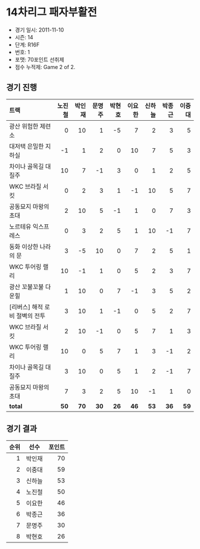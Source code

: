 # 14차리그 패자부활전

- 경기 일시: 2011-11-10
- 시즌: 14
- 단계: R16F
- 번호: 1
- 포맷: 70포인트 선취제
- 점수 누적제: Game 2 of 2.





## 경기 진행

| 트랙 | 노진철 | 박인재 | 문명주 | 박현호 | 이요한 | 신하늘 | 박종근 | 이중대 |
|:---|---:|---:|---:|---:|---:|---:|---:|---:|
| 광산 위험한 제련소 | 0 | 10 | 1 | -5 | 7 | 2 | 3 | 5 |
| 대저택 은밀한 지하실 | -1 | 1 | 2 | 0 | 10 | 7 | 5 | 3 |
| 차이나 골목길 대질주 | 10 | 7 | -1 | 3 | 0 | 1 | 2 | 5 |
| WKC 브라질 서킷 | 0 | 2 | 3 | 1 | -1 | 10 | 5 | 7 |
| 공동묘지 마왕의 초대 | 2 | 10 | 5 | -1 | 1 | 0 | 7 | 3 |
| 노르테유 익스프레스 | 0 | 3 | 2 | 5 | 1 | 10 | -1 | 7 |
| 동화 이상한 나라의 문 | 3 | -5 | 10 | 0 | 7 | 2 | 5 | 1 |
| WKC 투어링 랠리 | 10 | -1 | 1 | 0 | 5 | 2 | 3 | 7 |
| 광산 꼬불꼬불 다운힐 | 1 | 10 | 0 | 7 | -1 | 3 | 5 | 2 |
| [리버스] 해적 로비 절벽의 전투 | 3 | 10 | 1 | -1 | 0 | 5 | 2 | 7 |
| WKC 브라질 서킷 | 2 | 10 | -1 | 0 | 5 | 7 | 1 | 3 |
| WKC 투어링 랠리 | 10 | 0 | 5 | 7 | 1 | 3 | -1 | 2 |
| 차이나 골목길 대질주 | 3 | 10 | 0 | 5 | 1 | 2 | -1 | 7 |
| 공동묘지 마왕의 초대 | 7 | 3 | 2 | 5 | 10 | -1 | 1 | 0 |
| __total__ | __50__ | __70__ | __30__ | __26__ | __46__ | __53__ | __36__ | __59__ |




## 경기 결과

| 순위 | 선수 | 포인트 |
|---:|:---:|---:|
| 1 | 박인재 | 70 |
| 2 | 이중대 | 59 |
| 3 | 신하늘 | 53 |
| 4 | 노진철 | 50 |
| 5 | 이요한 | 46 |
| 6 | 박종근 | 36 |
| 7 | 문명주 | 30 |
| 8 | 박현호 | 26 |

